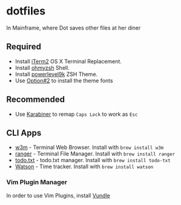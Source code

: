 # dotfiles
In Mainframe, where Dot saves other files at her diner

## Required
- Install [iTerm2](https://iterm2.com/) OS X Terminal Replacement.
- Install [ohmyzsh](http://ohmyz.sh/) Shell.
- Install [powerlevel9k](https://github.com/bhilburn/powerlevel9k) ZSH Theme.
- Use [Option#2](https://github.com/bhilburn/powerlevel9k/wiki/Install-Instructions#step-2-install-a-powerline-font) to install the theme fonts

## Recommended
- Use [Karabiner](https://pqrs.org/osx/karabiner/) to remap `Caps Lock` to work as `Esc`

## CLI Apps
- [w3m](http://w3m.sourceforge.net/) - Terminal Web Browser. Install with `brew install w3m`
- [ranger](http://www.rosipov.com/blog/ranger-the-cli-file-manager/) - Terminal File Manager. Install with `brew install ranger`
- [todo.txt](https://github.com/todotxt/todo.txt-cli) - todo.txt manager. Install with `brew install todo-txt`
- [Watson](https://github.com/TailorDev/Watson) - Time tracker. Install with `brew install watson`

### Vim Plugin Manager
In order to use Vim Plugins, install [Vundle](https://github.com/VundleVim/Vundle.vim)
